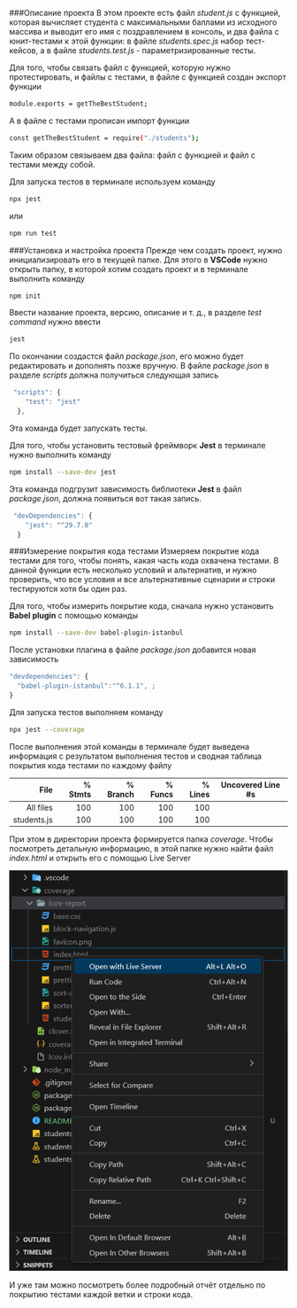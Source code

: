 ###Описание проекта
В этом проекте есть файл _student.js_ с функцией, которая вычисляет студента с максимальными баллами из исходного массива и выводит его имя с поздравлением в консоль, и два файла с юнит-тестами к этой функции: в файле _students.spec.js_ набор тест-кейсов, а в файле _students.test.js_ - параметризированные тесты.

Для того, чтобы связать файл с функцией, которую нужно протестировать, и файлы с тестами, в файле с функцией создан экспорт функции

```bash
module.exports = getTheBestStudent;
```

А в файле с тестами прописан импорт функции

```bash
const getTheBestStudent = require("./students");
```

Таким образом связываем два файла: файл с функцией и файл с тестами между собой.

Для запуска тестов в терминале используем команду

```bash
npx jest
```

или

```bash
npm run test
```

###Установка и настройка проекта
Прежде чем создать проект, нужно инициализировать его в текущей папке. Для этого в **VSCode** нужно открыть папку, в которой хотим создать проект и в терминале выполнить команду

```bash
npm init
```

Ввести название проекта, версию, описание и т. д., в разделе _test command_ нужно ввести

```bash
jest
```

По окончании создастся файл _package.json_, его можно будет редактировать и дополнять позже вручную.
В файле _package.json_ в разделе _scripts_ должна получиться следующая запись

```javascript
 "scripts": {
    "test": "jest"
  },
```

Эта команда будет запускать тесты.

Для того, чтобы установить тестовый фреймворк **Jest** в терминале нужно выполнить команду

```bash
npm install --save-dev jest
```

Эта команда подгрузит зависимость библиотеки **Jest** в файл _package.json_, должна появиться вот такая запись.

```javascript
 "devDependencies": {
    "jest": "^29.7.0"
  }
```

###Измерение покрытия кода тестами
Измеряем покрытие кода тестами для того, чтобы понять, какая часть кода охвачена тестами.
В данной функции есть несколько условий и альтернатив, и нужно проверить, что все условия и все альтернативные сценарии и строки тестируются хотя бы один раз.

Для того, чтобы измерить покрытие кода, сначала нужно установить **Babel plugin** с помощью команды

```bash
npm install --save-dev babel-plugin-istanbul
```

После установки плагина в файле _package.json_ добавится новая зависимость

```javascript
"devdependencies": {
  "babel-plugin-istanbul":"^6.1.1", ;
}
```

Для запуска тестов выполняем команду

```bash
npx jest --coverage
```

После выполнения этой команды в терминале будет выведена информация с результатом выполнения тестов и сводная таблица покрытия кода тестами по каждому файлу

|        File | % Stmts | % Branch | % Funcs | % Lines | Uncovered Line #s |
| ----------: | ------: | -------: | ------: | ------: | ----------------- |
|   All files |     100 |      100 |     100 |     100 |
| students.js |     100 |      100 |     100 |     100 |

При этом в директории проекта формируется папка _coverage_. Чтобы посмотреть детальную информацию, в этой папке нужно найти файл _index.html_ и открыть его с помощью Live Server

![](/LiveServer.png)

И уже там можно посмотреть более подробный отчёт отдельно по покрытию тестами каждой ветки и строки кода.
